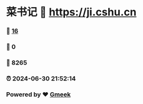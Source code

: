# 菜书记 :link: https://ji.cshu.cn 
### :page_facing_up: [16](https://ji.cshu.cn/tag.html) 
### :speech_balloon: 0 
### :hibiscus: 8265 
### :alarm_clock: 2024-06-30 21:52:14 
### Powered by :heart: [Gmeek](https://github.com/Meekdai/Gmeek)

